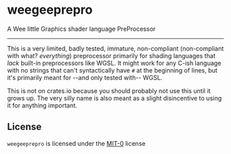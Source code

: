 # weegeeprepro

A Wee little Graphics shader language PreProcessor

---

This is a very limited, badly tested, immature, non-compliant (non-compliant
with what? *everything*) preprocessor primarily for shading languages that
*lack* built-in preprocessors like WGSL. It might work for any C-ish language
with no strings that can't syntactically have `#` at the beginning of lines, but
it's primarily meant for --and only tested with-- WGSL.

This is not on crates.io because you should probably not use this until it grows
up. The very silly name is also meant as a slight disincentive to using it for
anything important.

## License ##
 
`weegeeprepro` is licensed under the [MIT-0](LICENSE) license
